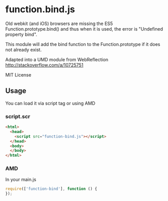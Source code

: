# function.bind.js

Old webkit (and iOS) browsers are missing the ES5 Function.prototype.bind()
and thus when it is used, the error is "Undefined property bind".

This module will add the bind function to the Function.prototype if it does
not already exist.

Adapted into a UMD module from WebReflection http://stackoverflow.com/a/10725751

MIT License

## Usage

You can load it via script tag or using AMD

### script.scr

```html
<html>
  <head>
    <script src="function-bind.js"></script>
  </head>
  <body>
  </body>
</html>
```

### AMD

In your main.js

```javascript
require(['function-bind'], function () {
});
```

